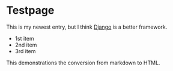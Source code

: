 # Testpage

This is my newest entry, but I think [Django](/wiki/Django) is a better framework.

* 1st item
* 2nd item
* 3rd item

This demonstrations the conversion from markdown to HTML.